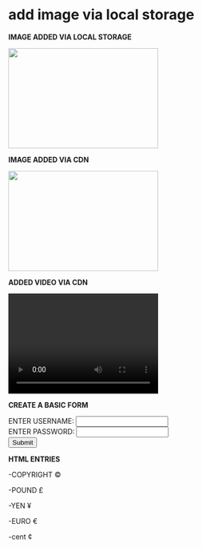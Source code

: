<html>
    <head>
        <h1>add image via local storage </h1>
    </head>
<body>
        <p><strong>IMAGE ADDED VIA LOCAL STORAGE</strong></p>
        <img src="c:\Users\V Harshitha\OneDrive\Pictures\Screenshots\Screenshot (60).png"  width="300" height="200">
        <p><strong>IMAGE ADDED VIA CDN</strong></p>
        <img src="https://ik.imagekit.io/k4vxa4dsu/mern/car.jpg?updatedAt=1706941131572" width="300" height="200">
        <p><strong>ADDED VIDEO VIA CDN</strong></p>
        <video src="https://ik.imagekit.io/k4vxa4dsu/mern/mernv.mp4?updatedAt=1706941163554" type="audio/mp3" width="300" height="200"></video>
        <p><strong>CREATE A BASIC FORM</strong></p>
        <form action="/submit_form" method="post">
        <label for="  username">ENTER USERNAME:</label>
        <input type="text" id="username" name="enter username" required>
            <br>
        <label for=" password">ENTER PASSWORD:</label>
        <input type="password" id="password" name="enter password" required>
            <br>
        <input type="submit" value="Submit">        
        </form>
        <p><strong>HTML ENTRIES</strong></p>
        <p>-COPYRIGHT &#169;</p>
        <P>-POUND &#163</P>
        <P>-YEN &#165</P>
        <P>-EURO &#8364</P>
        <p>-cent &#162</p>
    </body>
</html>
